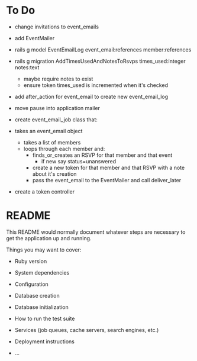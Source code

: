 # To Do
- change invitations to event_emails
- add EventMailer
- rails g model EventEmailLog event_email:references member:references
- rails g migration AddTimesUsedAndNotesToRsvps times_used:integer notes:text
  - maybe require notes to exist
  - ensure token times_used is incremented when it's checked
- add after_action for event_email to create new event_email_log
- move pause into application mailer
- create event_email_job class that:
- takes an event_email object
  - takes a list of members
  - loops through each member and:
    - finds_or_creates an RSVP for that member and that event
      - if new say status=unanswered
    - create a new token for that member and that RSVP with a note about it's creation
    - pass the event_email to the EventMailer and call deliver_later


- create a token controller



# README

This README would normally document whatever steps are necessary to get the
application up and running.

Things you may want to cover:

* Ruby version

* System dependencies

* Configuration

* Database creation

* Database initialization

* How to run the test suite

* Services (job queues, cache servers, search engines, etc.)

* Deployment instructions

* ...
